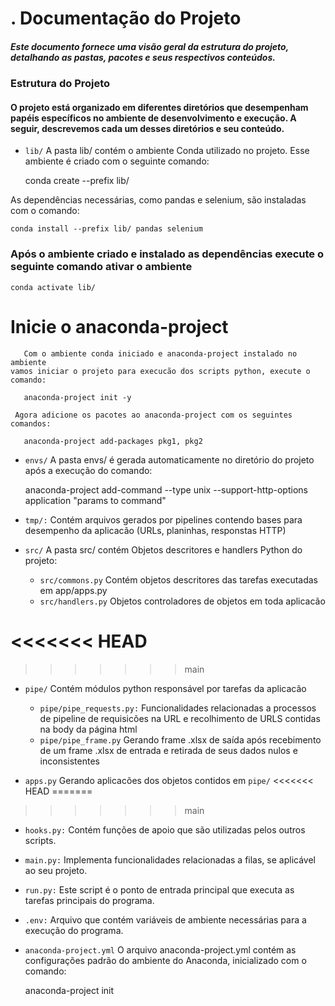 # . Documentação do Projeto
##### Este documento fornece uma visão geral da estrutura do projeto, detalhando as pastas, pacotes e seus respectivos conteúdos.


### Estrutura do Projeto
#### O projeto está organizado em diferentes diretórios que desempenham papéis específicos no ambiente de desenvolvimento e execução. A seguir, descrevemos cada um desses diretórios e seu conteúdo.

- `lib/` A pasta lib/ contém o ambiente Conda utilizado no projeto. Esse ambiente é criado com o seguinte comando:
   
    
     conda create --prefix lib/

As dependências necessárias, como pandas e selenium, são instaladas com o comando:



    conda install --prefix lib/ pandas selenium

### Após o ambiente criado e instalado as dependências execute o seguinte comando ativar o ambiente
    conda activate lib/

# Inicie o anaconda-project

 ````
    Com o ambiente conda iniciado e anaconda-project instalado no ambiente
 vamos iniciar o projeto para execucão dos scripts python, execute o comando:
    
    anaconda-project init -y
    
  Agora adicione os pacotes ao anaconda-project com os seguintes comandos:
    
    anaconda-project add-packages pkg1, pkg2
 ````

- `envs/` A pasta envs/ é gerada automaticamente no diretório do projeto após a execução do comando:


    anaconda-project add-command --type unix --support-http-options application "params to command"

- `tmp/:` Contém arquivos gerados por pipelines contendo bases para desempenho da aplicacão (URLs, planinhas, responstas HTTP)


- `src/` A pasta src/ contém Objetos descritores e handlers Python do projeto:
  - `src/commons.py` Contém objetos descritores das tarefas executadas em app/apps.py
  - `src/handlers.py` Objetos controladores de objetos em toda aplicacão


<<<<<<< HEAD
=======

>>>>>>> main
- `pipe/` Contém módulos python responsável por tarefas da aplicacão
  - `pipe/pipe_requests.py:` Funcionalidades relacionadas a processos de pipeline de requisicões na URL e recolhimento de URLS contidas na body da página html
  - `pipe/pipe_frame.py`  Gerando frame .xlsx de saída após recebimento de um frame .xlsx de entrada e retirada de seus dados nulos e inconsistentes


-  `apps.py` Gerando aplicacões dos objetos contidos em `pipe/`
<<<<<<< HEAD
=======



>>>>>>> main
- `hooks.py:` Contém funções de apoio que são utilizadas pelos outros scripts.
- `main.py:` Implementa funcionalidades relacionadas a filas, se aplicável ao seu projeto.
- `run.py:` Este script é o ponto de entrada principal que executa as tarefas principais do programa.
- `.env:` Arquivo que contém variáveis de ambiente necessárias para a execução do programa.

- `anaconda-project.yml` O arquivo anaconda-project.yml contém as configurações padrão do ambiente do Anaconda, inicializado com o comando:
  
  
     anaconda-project init

